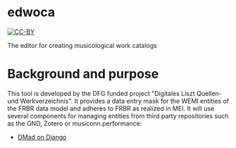 # edwoca

[![CC-BY](https://img.shields.io/github/license/dikastes/edwoca)](https://github.com/dikastes/edwoca/blob/main/LICENSE)

The editor for creating musicological work catalogs

# Background and purpose

This tool is developed by the DFG funded project "Digitales Liszt Quellen- und Werkverzeichnis".
It provides a data entry mask for the WEMI entities of the FRBR data model and adheres to FRBR as realized in MEI.
It will use several components for managing entities from third party repositories such as the GND, Zotero or musiconn.performance:

- [DMad on Django](https://github.com/dikastes/dmad-on-django)
